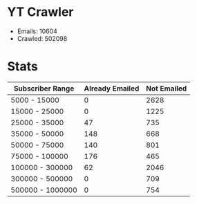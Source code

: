 # YT Crawler
- Emails: 10604
- Crawled: 502098

# Stats
| Subscriber Range  | Already Emailed | Not Emailed |
|-------|-------|-------|
| 5000 - 15000 | 0 | 2628 |
| 15000 - 25000 | 0 | 1225 |
| 25000 - 35000 | 47 | 735 |
| 35000 - 50000 | 148 | 668 |
| 50000 - 75000 | 140 | 801 |
| 75000 - 100000 | 176 | 465 |
| 100000 - 300000 | 62 | 2046 |
| 300000 - 500000 | 0 | 709 |
| 500000 - 1000000 | 0 | 754 |
